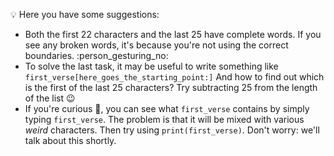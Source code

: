 :bulb: Here you have some suggestions:

* Both the first 22 characters and the last 25 have complete words. If you see any broken words, it's because you're not using the correct boundaries. :person_gesturing_no:
* To solve the last task, it may be useful to write something like `first_verse[here_goes_the_starting_point:]` And how to find out which is the first of the last 25 characters? Try subtracting 25 from the length of the list :wink:
* If you're curious :honeybee:, you can see what `first_verse` contains by simply typing `first_verse`. The problem is that it will be mixed with various _weird_ characters. Then try using `print(first_verse)`. Don't worry: we'll talk about this shortly.
